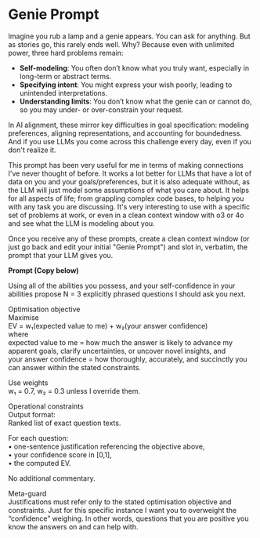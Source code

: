 # Genie Prompt

Imagine you rub a lamp and a genie appears. You can ask for anything. But as stories go, this rarely ends well. Why? Because even with unlimited power, three hard problems remain:

- **Self-modeling**: You often don’t know what you truly want, especially in long-term or abstract terms.  
- **Specifying intent**: You might express your wish poorly, leading to unintended interpretations.  
- **Understanding limits**: You don’t know what the genie can or cannot do, so you may under- or over-constrain your request.

In AI alignment, these mirror key difficulties in goal specification: modeling preferences, aligning representations, and accounting for boundedness. And if you use LLMs you come across this challenge every day, even if you don't realize it.

This prompt has been very useful for me in terms of making connections I've never thought of before. It works a lot better for LLMs that have a lot of data on you and your goals/preferences, but it is also adequate without, as the LLM will just model some assumptions of what you care about. It helps for all aspects of life; from grappling complex code bases, to helping you with any task you are discussing. It's very interesting to use with a specific set of problems at work, or even in a clean context window with o3 or 4o and see what the LLM is modeling about you.

Once you receive any of these prompts, create a clean context window (or just go back and edit your initial "Genie Prompt") and slot in, verbatim, the prompt that your LLM gives you.

**Prompt (Copy below)**

Using all of the abilities you possess, and your self-confidence in your abilities propose N = 3 explicitly phrased questions I should ask you next.

Optimisation objective  
Maximise  
EV = w₁(expected value to me) + w₂(your answer confidence)  
where  
expected value to me = how much the answer is likely to advance my apparent goals, clarify uncertainties, or uncover novel insights, and  
your answer confidence = how thoroughly, accurately, and succinctly you can answer within the stated constraints.  

Use weights  
w₁ = 0.7, w₂ = 0.3 unless I override them.  

Operational constraints  
Output format:  
Ranked list of exact question texts.  

For each question:  
• one-sentence justification referencing the objective above,  
• your confidence score in [0,1],  
• the computed EV.  

No additional commentary.  

Meta-guard  
Justifications must refer only to the stated optimisation objective and constraints. Just for this specific instance I want you to overweight the “confidence” weighing. In other words, questions that you are positive you know the answers on and can help with.
